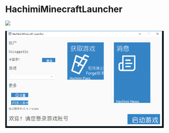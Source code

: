 # HachimiMinecraftLauncher

[![](https://img.shields.io/badge/V%20ME-50-red?style=for-the-badge&logo=kfc&logoColor=red)](https://baidu.com)

![Launcher](https://raw.githubusercontent.com/Hachimi2333/HachimiMinecraftLauncher/master/launcher.png)

